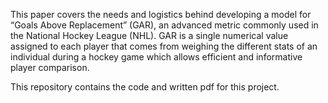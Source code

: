 This paper covers the needs and logistics behind developing a model for “Goals Above Replacement” (GAR), an advanced metric 
commonly used in the National Hockey League (NHL). GAR is a single numerical value assigned to each player that comes from weighing the different stats of an individual
during a hockey game which allows efficient and informative player comparison.

This repository contains the code and written pdf for this project.
